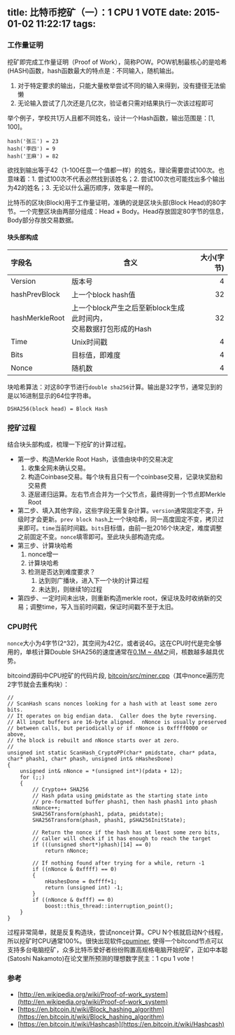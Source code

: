 title: 比特币挖矿（一）：1 CPU 1 VOTE
date: 2015-01-02 11:22:17
tags:
---

### 工作量证明

挖矿即完成工作量证明（Proof of Work），简称POW。POW机制最核心的是哈希(HASH)函数，hash函数最大的特点是：不同输入，随机输出。

1. 对于特定要求的输出，只能大量枚举尝试不同的输入来得到，没有捷径无法偷懒
1. 无论输入尝试了几次还是几亿次，验证者只需对结果执行一次该过程即可

举个例子，学校共1万人且都不同姓名，设计一个Hash函数，输出范围是：[1, 100]。

```
hash('张三') = 23
hash('李四') = 9
hash('王麻') = 82
```

欲找到输出等于42（1-100任意一个值都一样）的姓名，理论需要尝试100次。也意味着：1. 尝试100次不代表必然找到该姓名；2. 尝试100次也可能找出多个输出为42的姓名；3. 无论以什么遍历顺序，效率是一样的。

比特币的区块(Block)用于工作量证明，准确的说是区块头部(Block Head)的80字节。一个完整区块由两部分组成：Head + Body。Head存放固定80字节的信息，Body部分存放交易数据。

#### 块头部构成

字段名 | 含义  | 大小(字节)
:------|------|----------:
Version | 版本号 | 4
hashPrevBlock | 上一个block hash值 | 32
hashMerkleRoot | 上一个block产生之后至新block生成此时间内，<br/>交易数据打包形成的Hash | 32
Time | Unix时间戳 | 4
Bits | 目标值，即难度 | 4
Nonce | 随机数 | 4

块哈希算法：对这80字节进行`double sha256`计算。输出是32字节，通常见到的是以16进制显示的64位字符串。

```
DSHA256(block head) = Block Hash
```

### 挖矿过程

结合块头部构成，梳理一下挖矿的计算过程。

* 第一步、构造Merkle Root Hash，该值由块中的交易决定
   1. 收集全网未确认交易。
   1. 构造Coinbase交易。每个块有且只有一个coinbase交易，记录块奖励和交易费
   1. 逐层递归运算。左右节点合并为一个父节点，最终得到一个节点即Merkle Root
* 第二步、填入其他字段，这些字段无需复杂计算。`version`通常固定不变，升级时才会更新。`prev block hash`上一个块哈希，同一高度固定不变，拷贝过来即可。`time`当前时间戳。`bits`目标值，由前一批2016个块决定，难度调整之前固定不变。`nonce`填零即可。至此块头部构造完成。
* 第三步、计算块哈希
   1. nonce增一
   1. 计算块哈希
   1. 检测是否达到难度要求？
      1. 达到则广播块，进入下一个块的计算过程
      1. 未达到，则继续1的过程
* 第四步、一定时间未出块，则重新构造merkle root，保证块及时收纳新的交易；调整time，写入当前时间戳，保证时间戳不至于太旧。

### CPU时代

`nonce`大小为4字节(2^32)，其空间为42亿，或者说4G。这在CPU时代是完全够用的，单核计算Double SHA256的速度通常在[0.1M ~ 4M](https://en.bitcoin.it/wiki/Non-specialized_hardware_comparison#CPUs.2FAPUs)之间，核数越多越具优势。

bitcoind源码中CPU挖矿的代码片段, [bitcoin/src/miner.cpp](https://github.com/bitcoin/bitcoin/blob/v0.9.3/src/miner.cpp)（其中nonce遍历完2字节就会去重构块）：

```
//
// ScanHash scans nonces looking for a hash with at least some zero bits.
// It operates on big endian data.  Caller does the byte reversing.
// All input buffers are 16-byte aligned.  nNonce is usually preserved
// between calls, but periodically or if nNonce is 0xffff0000 or above,
// the block is rebuilt and nNonce starts over at zero.
//
unsigned int static ScanHash_CryptoPP(char* pmidstate, char* pdata, char* phash1, char* phash, unsigned int& nHashesDone)
{
    unsigned int& nNonce = *(unsigned int*)(pdata + 12);
    for (;;)
    {
        // Crypto++ SHA256
        // Hash pdata using pmidstate as the starting state into
        // pre-formatted buffer phash1, then hash phash1 into phash
        nNonce++;
        SHA256Transform(phash1, pdata, pmidstate);
        SHA256Transform(phash, phash1, pSHA256InitState);
 
        // Return the nonce if the hash has at least some zero bits,
        // caller will check if it has enough to reach the target
        if (((unsigned short*)phash)[14] == 0)
            return nNonce;
 
        // If nothing found after trying for a while, return -1
        if ((nNonce & 0xffff) == 0)
        {
            nHashesDone = 0xffff+1;
            return (unsigned int) -1;
        }
        if ((nNonce & 0xfff) == 0)
            boost::this_thread::interruption_point();
    }
}
```

过程非常简单，就是反复构造块，尝试nonce计算。CPU N个核就启动N个线程，所以挖矿时CPU通常100%。很快出现软件[cpuminer](https://github.com/jgarzik/cpuminer), 使得一个bitcond节点可以支持多台电脑挖矿，众多比特币爱好者纷纷购置高规格电脑开始挖矿，正如中本聪(Satoshi Nakamoto)在论文里所预测的理想数字民主：1 cpu 1 vote！


### 参考
* [http://en.wikipedia.org/wiki/Proof-of-work_system](http://en.wikipedia.org/wiki/Proof-of-work_system)
* [https://en.bitcoin.it/wiki/Block_hashing_algorithm](https://en.bitcoin.it/wiki/Block_hashing_algorithm)
* [https://en.bitcoin.it/wiki/Hashcash](https://en.bitcoin.it/wiki/Hashcash)